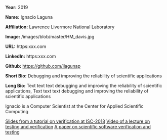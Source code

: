**Year:** 2019

**Name:** Ignacio Laguna

**Affiliation:** Lawrence Livermore National Laboratory

**Image:** /images/blob/master/HM_davis.jpg

**URL:** https:xxx.com

**LinkedIn:** https:xxx.com

**Github:** https://github.com/ilagunap

**Short Bio:** Debugging and improving the reliability of scientific applications

**Long Bio:** Text text text debugging and improving the reliability of scientific applications, Text text text debugging and improving the reliability of scientific applications

Ignacio is a Computer Scientist at the Center for Applied Scientific Computing

<a href="https://figshare.com/articles/Testing_of_HPC_Scientific_Software-_Part_1/6453017" class="link-row">Slides from a tutorial on verification at ISC-2018</a>
<a href="https://www.youtube.com/watch?v=c3bXqkBgxuI&index=6&list=PLGj2a3KTwhRaRHLBOsXfw_SegaYiDlgiw" class="link-row">Video of a lecture on testing and verification</a>
<a href="https://onlinelibrary.wiley.com/doi/abs/10.1002/spe.2220" class="link-row">A paper on scientific software verification and testing</a>
